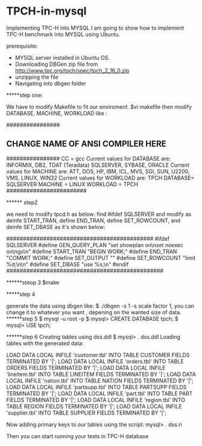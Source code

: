 # TPCH-in-mysql

Implementing TPC-H into MYSQL
I am going to show how to implement TPC-H benchmark into MYSQL using Ubuntu.

prerequisite:
  * MYSQL server installed in Ubuntu OS.
  * Downloading DBGen zip file from http://www.tpc.org/tpch/spec/tpch_2_16_0.zip
  * unzipping the file
  * Navigating into dbgen folder
  

*****step one:

 We have to modify Makefile to fit our enviroment.
 $vi makefile
  then modify DATABASE, MACHINE, WORKLOAD like :
  
  ################
## CHANGE NAME OF ANSI COMPILER HERE
################
CC      = gcc
 Current values for DATABASE are: INFORMIX, DB2, TDAT (Teradata)
                                  SQLSERVER, SYBASE, ORACLE
 Current values for MACHINE are:  ATT, DOS, HP, IBM, ICL, MVS, 
                                  SGI, SUN, U2200, VMS, LINUX, WIN32 
 Current values for WORKLOAD are:  TPCH
DATABASE= SQLSERVER
MACHINE = LINUX
WORKLOAD = TPCH
########################

****** step2

we need to modify tpcd.h as below:
find #ifdef SQLSERVER and modify as deinfe START_TRAN, define END_TRAN, define SET_ROWCOUNT, and deinfe SET_DBASE as it's shown below:

############################################
#ifdef  SQLSERVER
#define GEN_QUERY_PLAN  "set showplan on\nset noexec on\ngo\n"
#define START_TRAN      "BEGIN WORK;"
#define END_TRAN        "COMMIT WORK;"
#define SET_OUTPUT      ""
#define SET_ROWCOUNT    "limit %d;\n\n"
#define SET_DBASE       "use %s;\n"
#endif
###############################################

******steop 3
$make


*****step 4

generate the data using dbgen like:
$ ./dbgen -s 1
      -s scale factor 1, you can change it to whatever you want , depening on the wanted size of data.
******step 5
$ mysql -u root -p 
$ mysql> CREATE DATABASE tpch;
$ mysql> USE tpch;

******step 6
Creating tables using dss.ddl
$ mysql> \. dss.ddl
Loading tables with the generated data:


LOAD DATA LOCAL INFILE 'customer.tbl' INTO TABLE CUSTOMER FIELDS TERMINATED BY '|';
LOAD DATA LOCAL INFILE 'orders.tbl' INTO TABLE ORDERS FIELDS TERMINATED BY '|';
LOAD DATA LOCAL INFILE 'lineitem.tbl' INTO TABLE LINEITEM FIELDS TERMINATED BY '|';
LOAD DATA LOCAL INFILE 'nation.tbl' INTO TABLE NATION FIELDS TERMINATED BY '|';
LOAD DATA LOCAL INFILE 'partsupp.tbl' INTO TABLE PARTSUPP FIELDS TERMINATED BY '|';
LOAD DATA LOCAL INFILE 'part.tbl' INTO TABLE PART FIELDS TERMINATED BY '|';
LOAD DATA LOCAL INFILE 'region.tbl' INTO TABLE REGION FIELDS TERMINATED BY '|';
LOAD DATA LOCAL INFILE 'supplier.tbl' INTO TABLE SUPPLIER FIELDS TERMINATED BY '|';


Now adding primary keys to our tables using the script:
mysql> \. dss.ri

Then you can start running your tests in TPC-H database
